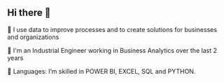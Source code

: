## Hi there 👋

👀 I use data to improve processes and to create solutions for businesses and organizations

🌱 I'm an Industrial Engineer working in Business Analytics over the last 2 years

🤝 Languages: I’m skilled in POWER BI, EXCEL, SQL and PYTHON.
<!--
**lucianogauchat/lucianogauchat** is a ✨ _special_ ✨ repository because its `README.md` (this file) appears on your GitHub profile.

Here are some ideas to get you started:

- 🔭 I’m currently working on ...
- 🌱 I’m currently learning ...
- 👯 I’m looking to collaborate on ...
- 🤔 I’m looking for help with ...
- 💬 Ask me about ...
- 📫 How to reach me: ...
- 😄 Pronouns: ...
- ⚡ Fun fact: ...
-->
